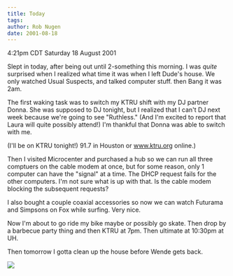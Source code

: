 ```yaml
---
title: Today
tags: 
author: Rob Nugen
date: 2001-08-18
---
```


<title></title>
<p class=date>4:21pm CDT Saturday 18 August 2001</p>

<p>Slept in today, after being out until 2-something this morning.  I
was <em>quite</em> surprised when I realized what time it was when I
left Dude's house.  We only watched Usual Suspects, and talked
computer stuff.  then Bang it was 2am.</p>

<p>The first waking task was to switch my KTRU shift with my DJ
partner Donna.  She was supposed to DJ tonight, but I realized that I
can't DJ next week because we're going to see "Ruthless."  (And I'm
excited to report that Laura will quite possibly attend!)  I'm
thankful that Donna was able to switch with me.</p>

<p>(I'll be on KTRU tonight!)  91.7 in Houston or <a
href="http://www.ktru.org">www.ktru.org</a> online.)</p>

<p>Then I visited Microcenter and purchased a hub so we can run all
three comptuers on the cable modem at once, but for some reason, only
1 computer can have the "signal" at a time.  The DHCP request fails
for the other computers.  I'm not sure what is up with that.  Is the
cable modem blocking the subsequent requests?</p>

<p>I also bought a couple coaxial accessories so now we can watch
Futurama and Simpsons on Fox while surfing.  Very nice.</p>

<p>Now I'm about to go ride my bike maybe or possibly go skate.  Then
drop by a barbecue party thing and then KTRU at 7pm.  Then ultimate at
10:30pm at UH.</p>

<p>Then tomorrow I gotta clean up the house before Wende gets back.</p>

<p><img src='/images/rob/wL-ROB.gif'/></p>

